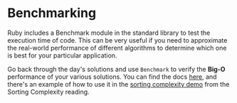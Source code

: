 # Benchmarking

Ruby includes a Benchmark module in the standard library to test the execution
time of code. This can be very useful if you need to approximate the real-world
performance of different algorithms to determine which one is best for your
particular application.

Go back through the day's solutions and use `Benchmark` to verify the **Big-O**
performance of your various solutions. You can find the docs
[here][benchmark-docs], and there's an example of how to use it in the [sorting
complexity demo][sorting-demo] from the Sorting Complexity reading.

[benchmark-docs]: http://ruby-doc.org/stdlib-2.1.2/libdoc/benchmark/rdoc/Benchmark.html
[sorting-demo]: https://assets.aaonline.io/fullstack/ruby/homeworks/sorting_demo/sorting_demo.rb
